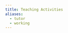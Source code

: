 ```yaml
---
title: Teaching Activities
aliases:
  - tutor
  - working
---
```

<!-- Google tag (gtag.js) -->
<script async src="https://www.googletagmanager.com/gtag/js?id=G-YT94GSHYN1"></script>
<script>
  window.dataLayer = window.dataLayer || [];
  function gtag(){dataLayer.push(arguments);}
  gtag('js', new Date());

  gtag('config', 'G-YT94GSHYN1');
</script>



